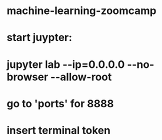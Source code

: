 # machine-learning-zoomcamp

# start juypter:
# jupyter lab --ip=0.0.0.0 --no-browser --allow-root
# go to 'ports' for 8888
# insert terminal token